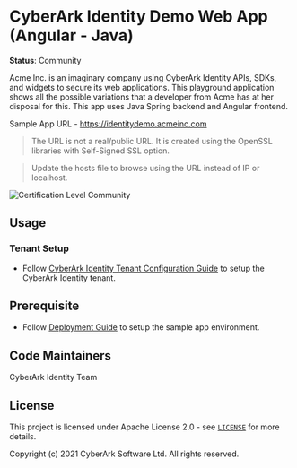 # CyberArk Identity Demo Web App (Angular - Java)
**Status**: Community

Acme Inc. is an imaginary company using CyberArk Identity APIs, SDKs, and widgets to secure its web applications. This playground application shows all the possible variations that a developer from Acme has at her disposal for this. This app uses Java Spring backend and Angular frontend.

Sample App URL - https://identitydemo.acmeinc.com
> The URL is not a real/public URL. It is created using the OpenSSL libraries with Self-Signed SSL option.

> Update the hosts file to browse using the URL instead of IP or localhost.

![Certification Level Community](https://camo.githubusercontent.com/fc39ec5a52592c929ecd6e7ff4e3d1b7d5a4856c512a5486a5c24a00db6bcf6d/68747470733a2f2f696d672e736869656c64732e696f2f62616467652f43657274696669636174696f6e2532304c6576656c2d436f6d6d756e6974792d3238413734353f6c696e6b3d68747470733a2f2f6769746875622e636f6d2f637962657261726b2f636f6d6d756e6974792f626c6f622f6d61737465722f436f6e6a75722f636f6e76656e74696f6e732f63657274696669636174696f6e2d6c6576656c732e6d64)

## Usage
### Tenant Setup
* Follow [CyberArk Identity Tenant Configuration Guide](https://identity-developer.cyberark.com/docs/enable-cyberark-identity-capabilities-in-your-angular-java-sample-app) to setup the CyberArk Identity tenant.

## Prerequisite
* Follow [Deployment Guide](https://identity-developer.cyberark.com/docs/sample-app-deployment-guide) to setup the sample app environment.

## Code Maintainers
CyberArk Identity Team

<a id="license"></a>
## License
This project is licensed under Apache License 2.0 - see [`LICENSE`](LICENSE) for more details.

Copyright (c) 2021 CyberArk Software Ltd. All rights reserved.

